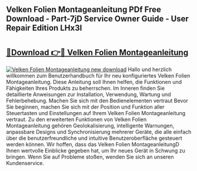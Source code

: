 ## Velken Folien Montageanleitung PDf Free Download - Part-7jD Service Owner Guide - User Repair Edition LHx3I

# <h2><a href="http://df7qem.blite.top/?on=Velken+Folien+Montageanleitung">🔗Download 👉🔴 Velken Folien Montageanleitung</a></h2>

[![Velken Folien Montageanleitung new download](https://i.imgur.com/lujVjoI.png)](http://df7qem.blite.top/?on=Velken+Folien+Montageanleitung)
Hallo und herzlich willkommen zum Benutzerhandbuch für Ihr neu konfiguriertes Velken Folien Montageanleitung. Diese Anleitung soll Ihnen helfen, die Funktionen und Fähigkeiten Ihres Produkts zu beherrschen. Im Inneren finden Sie detaillierte Anweisungen zur Installation, Verwendung, Wartung und Fehlerbehebung. Machen Sie sich mit den Bedienelementen vertraut Bevor Sie beginnen, machen Sie sich mit der Position und Funktion aller Steuertasten und Einstellungen auf Ihrem Velken Folien Montageanleitung vertraut. Zu den erweiterten Funktionen von Velken Folien Montageanleitung gehören Geolokalisierung, intelligente Warnungen, anpassbare Designs und Synchronisierung mehrerer Geräte, die alle einfach über die benutzerfreundliche und intuitive Benutzeroberfläche gesteuert werden können. Wir hoffen, dass das Velken Folien MontageanleitungD Ihnen wertvolle Einblicke gegeben hat, um Ihr neues Gerät in Schwung zu bringen. Wenn Sie auf Probleme stoßen, wenden Sie sich an unseren Kundenservice.
